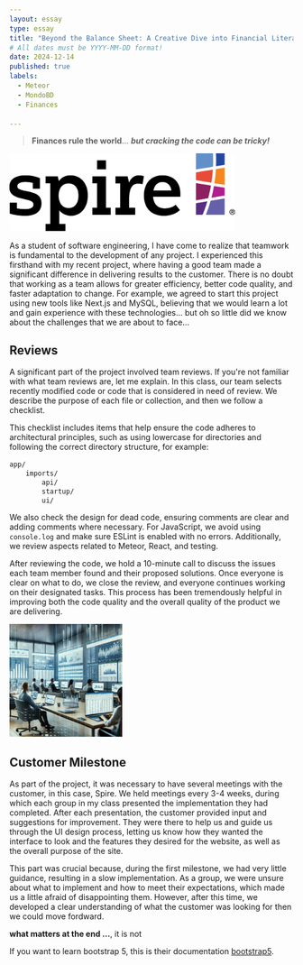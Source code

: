 ```yaml
---
layout: essay
type: essay
title: "Beyond the Balance Sheet: A Creative Dive into Financial Literacy Reflection 2024"
# All dates must be YYYY-MM-DD format!
date: 2024-12-14
published: true
labels:
  - Meteor
  - MondoBD
  - Finances
 
---
```

> **Finances rule the world**... ***but cracking the code can be tricky!***

<div class="text-center p-4">
  <img width="400px" src="../img/Logo.png" class="img-thumbnail">
</div>

As a student of software engineering, I have come to realize that teamwork is fundamental to the development of any project. I experienced this firsthand with my recent project, where having a good team made a significant difference in delivering results to the customer. There is no doubt that working as a team allows for greater efficiency, better code quality, and faster adaptation to change. For example, we agreed to start this project using new tools like Next.js and MySQL, believing that we would learn a lot and gain experience with these technologies... but oh so little did we know about the challenges that we are about to face...

## Reviews

A significant part of the project involved team reviews. If you're not familiar with what team reviews are, let me explain. In this class, our team selects recently modified code or code that is considered in need of review. We describe the purpose of each file or collection, and then we follow a checklist. 

This checklist includes items that help ensure the code adheres to architectural principles, such as using lowercase for directories and following the correct directory structure, for example:

```
app/
    imports/
        api/
        startup/
        ui/
```

We also check the design for dead code, ensuring comments are clear and adding comments where necessary. For JavaScript, we avoid using `console.log` and make sure ESLint is enabled with no errors. Additionally, we review aspects related to Meteor, React, and testing.

After reviewing the code, we hold a 10-minute call to discuss the issues each team member found and their proposed solutions. Once everyone is clear on what to do, we close the review, and everyone continues working on their designated tasks. This process has been tremendously helpful in improving both the code quality and the overall quality of the product we are delivering. 

<div class="text-start p-4">
  <img width="200px" height="200px" src="../img/finances.png" class="img-thumbnail" >
</div>

## Customer Milestone

As part of the project, it was necessary to have several meetings with the customer, in this case, Spire. We held meetings every 3-4 weeks, during which each group in my class presented the implementation they had completed. After each presentation, the customer provided input and suggestions for improvement. They were there to help us and guide us through the UI design process, letting us know how they wanted the interface to look and the features they desired for the website, as well as the overall purpose of the site.

This part was crucial because, during the first milestone, we had very little guidance, resulting in a slow implementation. As a group, we were unsure about what to implement and how to meet their expectations, which made us a little afraid of disappointing them. However, after this time, we developed a clear understanding of what the customer was looking for then we could move fordward.

**what matters at the end ...**, it is not 

If you want to learn bootstrap 5, this is their documentation [bootstrap5](https://getbootstrap.com/docs/5.2/getting-started/introduction/).
